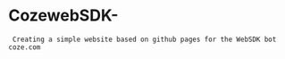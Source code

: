 # CozewebSDK-

     Creating a simple website based on github pages for the WebSDK bot coze.com
     
